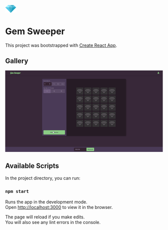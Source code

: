 <img src="./icon.png" height="25"><h1> Gem Sweeper </h1>

This project was bootstrapped with [Create React App](https://github.com/facebook/create-react-app).

## Gallery

![screen-gif](./dFI1QLegUv.gif)

## Available Scripts

In the project directory, you can run:

### `npm start`

Runs the app in the development mode.\
Open [http://localhost:3000](http://localhost:3000) to view it in the browser.

The page will reload if you make edits.\
You will also see any lint errors in the console.

